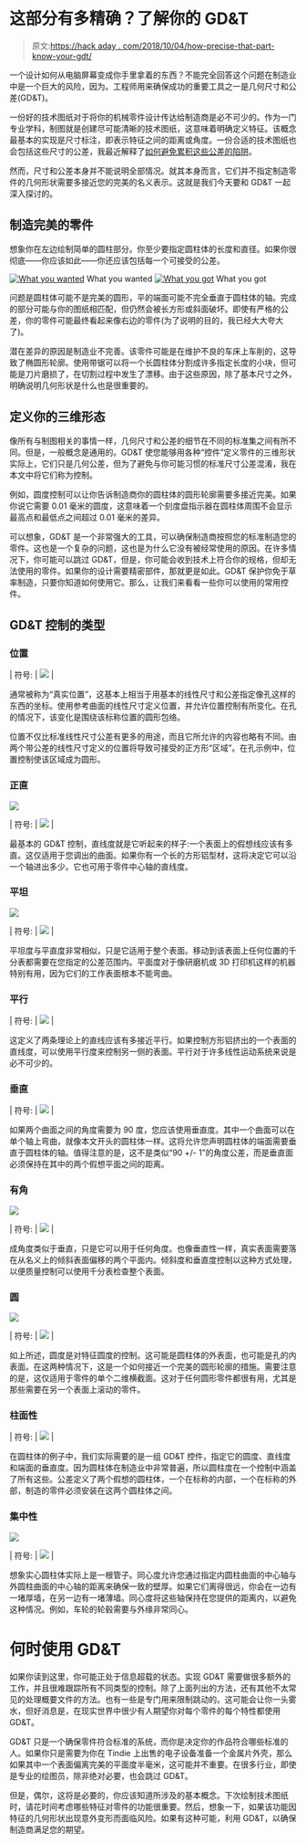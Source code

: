 # 这部分有多精确？了解你的 GD&T

> 原文:[https://hack aday . com/2018/10/04/how-precise-that-part-know-your-gdt/](https://hackaday.com/2018/10/04/how-precise-is-that-part-know-your-gdt/)

一个设计如何从电脑屏幕变成你手里拿着的东西？不能完全回答这个问题在制造业中是一个巨大的风险，因为。工程师用来确保成功的重要工具之一是几何尺寸和公差(GD&T)。

一份好的技术图纸对于将你的机械零件设计传达给制造商是必不可少的。作为一门专业学科，制图就是创建尽可能清晰的技术图纸，这意味着明确定义特征。该概念最基本的实现是尺寸标注，即表示特征之间的距离或角度。一份合适的技术图纸也会包括这些尺寸的公差，我最近解释了[如何避免累积这些公差的陷阱](https://hackaday.com/2018/07/25/how-and-why-to-avoid-tolerance-stacking-in-your-technical-drawings/)。

然而，尺寸和公差本身并不能说明全部情况。就其本身而言，它们并不指定制造零件的几何形状需要多接近您的完美的名义表示。这就是我们今天要和 GD&T 一起深入探讨的。

## 制造完美的零件

想象你在左边绘制简单的圆柱部分。你至少要指定圆柱体的长度和直径。如果你很彻底——你应该如此——你还应该包括每一个可接受的公差。

 [![What you wanted](../Images/6a21477a6e22795a275f4e8508316993.png "gdt_cylinder")](https://hackaday.com/2018/10/04/how-precise-is-that-part-know-your-gdt/gdt_cylinder/) What you wanted [![What you got](../Images/aa8e7b306322c2d7c4824fe4316d39b1.png "gdt_cylinder2")](https://hackaday.com/2018/10/04/how-precise-is-that-part-know-your-gdt/gdt_cylinder2/) What you got

问题是圆柱体可能不是完美的圆形，平的端面可能不完全垂直于圆柱体的轴。完成的部分可能与你的图纸相匹配，但仍然会被长方形或斜面破坏。即使有严格的公差，你的零件可能最终看起来像右边的零件(为了说明的目的，我已经大大夸大了)。

潜在差异的原因是制造业不完善。该零件可能是在维护不良的车床上车削的，这导致了椭圆形轮廓。使用带锯可以将一个长圆柱体分割成许多指定长度的小块，但可能是刀片磨损了，在切割过程中发生了漂移。由于这些原因，除了基本尺寸之外，明确说明几何形状是什么也是很重要的。

## 定义你的三维形态

像所有与制图相关的事情一样，几何尺寸和公差的细节在不同的标准集之间有所不同。但是，一般概念是通用的。GD&T 使您能够用各种“控件”定义零件的三维形状实际上，它们只是几何公差，但为了避免与你可能习惯的标准尺寸公差混淆，我在本文中将它们称为控制。

例如，圆度控制可以让你告诉制造商你的圆柱体的圆形轮廓需要多接近完美。如果你说它需要 0.01 毫米的圆度，这意味着一个刻度盘指示器在圆柱体周围不会显示最高点和最低点之间超过 0.01 毫米的差异。

可以想象，GD&T 是一个非常强大的工具，可以确保制造商按照您的标准制造您的零件。这也是一个复杂的问题，这也是为什么它没有被经常使用的原因。在许多情况下，你可能可以跳过 GD&T，但是，你可能会收到技术上符合你的规格，但却无法使用的零件。如果你的设计需要精密部件，那就更是如此。GD&T 保护你免于草率制造，只要你知道如何使用它。那么，让我们来看看一些你可以使用的常用控件。

## GD&T 控制的类型

### 位置

| 符号: | ![](../Images/087f2bdb595561788b49713bb4645ea0.png) |

通常被称为“真实位置”，这基本上相当于用基本的线性尺寸和公差指定像孔这样的东西的坐标。使用参考曲面的线性尺寸定义位置，并允许位置控制有所变化。在孔的情况下，该变化是围绕该标称位置的圆形包络。

位置不仅比标准线性尺寸公差有更多的用途，而且它所允许的内容也略有不同。由两个带公差的线性尺寸定义的位置将导致可接受的正方形“区域”。在孔示例中，位置控制使该区域成为圆形。

### 正直

![](../Images/0cc1242f70dd23a5251dd3488a45da59.png)

| 符号: | ![](../Images/a4a8452970ec81b4820b4db7a2c2afae.png) |

最基本的 GD&T 控制，直线度就是它听起来的样子:一个表面上的假想线应该有多直。这仅适用于您调出的曲面。如果你有一个长的方形铝型材，这将决定它可以沿一个轴进出多少。它也可用于零件中心轴的直线度。

### 平坦

![](../Images/c9b9104ed4dc7ec689cea6ad03b29a73.png)

| 符号: | ![](../Images/e27e333d38178e992bee97542b65bbd7.png) |

平坦度与平直度非常相似，只是它适用于整个表面。移动到该表面上任何位置的千分表都需要在您指定的公差范围内。平面度对于像研磨机或 3D 打印机这样的机器特别有用，因为它们的工作表面根本不能弯曲。

### 平行

| 符号: | ![](../Images/dfe8830671a5ea75d7cba813a68b03db.png) |

这定义了两条理论上的直线应该有多接近平行。如果控制方形铝挤出的一个表面的直线度，可以使用平行度来控制另一侧的表面。平行对于许多线性运动系统来说是必不可少的。

### 垂直

| 符号: | ![](../Images/309f90acbc02cbb466310f915eca242d.png) |

如果两个曲面之间的角度需要为 90 度，您应该使用垂直度。其中一个曲面可以在单个轴上弯曲，就像本文开头的圆柱体一样。这将允许您声明圆柱体的端面需要垂直于圆柱体的轴。值得注意的是，这不是类似“90 +/- 1”的角度公差，而是垂直面必须保持在其中的两个假想平面之间的距离。

### 有角

![](../Images/d4885905c2305ff6a421146d2db0573c.png)

| 符号: | ![](../Images/cde6f7343982b721385f75adfb16f9b0.png) |

成角度类似于垂直，只是它可以用于任何角度。也像垂直性一样，真实表面需要落在从名义上的倾斜表面偏移的两个平面内。倾斜度和垂直度控制以这种方式处理，以便质量控制可以使用千分表检查整个表面。

### 圆

![](../Images/85581b0e5fc434fba6579db2b915d4c0.png)

| 符号: | ![](../Images/6cf0589e8f27b736495e22a2c001bc6f.png) |

如上所述，圆度是对特征圆度的控制。这可能是圆柱体的外表面，也可能是孔的内表面。在这两种情况下，这是一个如何接近一个完美的圆形轮廓的措施。需要注意的是，这仅适用于零件的单个二维横截面。这对于任何圆形零件都很有用，尤其是那些需要在另一个表面上滚动的零件。

### 柱面性

| 符号: | ![](../Images/03cc7d3773294fb605a1b2e924ce0ebe.png) |

在圆柱体的例子中，我们实际需要的是一组 GD&T 控件，指定它的圆度、直线度和端面的垂直度。因为圆柱体在制造业中非常普遍，所以圆柱度在一个控制中涵盖了所有这些。公差定义了两个假想的圆柱体，一个在标称的内部，一个在标称的外部，制造的零件必须安装在这两个圆柱体之间。

### 集中性

![](../Images/ac695ae050c44b96bd95a98aa4978955.png)

| 符号: | ![](../Images/bb1f0a80b10ac4b3e3e88e741f61d57a.png) |

想象实心圆柱体实际上是一根管子。同心度允许您通过指定内圆柱曲面的中心轴与外圆柱曲面的中心轴的距离来确保一致的壁厚。如果它们离得很远，你会在一边有一堵厚墙，在另一边有一堵薄墙。同心度将这些轴保持在您提供的距离内，以避免这种情况。例如，车轮的轮毂需要与外缘非常同心。

# 何时使用 GD&T

如果你读到这里，你可能正处于信息超载的状态。实现 GD&T 需要做很多额外的工作，并且很难跟踪所有不同类型的控制。除了上面列出的方法，还有其他不太常见的处理概要文件的方法。也有一些是专门用来限制跳动的。这可能会让你一头雾水，但好消息是，在现实世界中很少有人期望你对每个零件的每个特性都使用 GD&T。

GD&T 只是一个确保零件符合标准的系统，而你是决定你的作品符合哪些标准的人。如果你只是需要为你在 Tindie 上出售的电子设备准备一个金属片外壳，那么如果其中一个表面偏离完美的平面度半毫米，这可能并不重要。在很多行业，即使是专业的绘图员，除非绝对必要，也会跳过 GD&T。

但是，偶尔，这将是必要的，你应该知道所涉及的基本概念。下次绘制技术图纸时，请花时间考虑哪些特征对零件的功能很重要。然后，想象一下，如果该功能因特征的几何形状出现意外变形而面临风险。如果有这种可能，利用 GD&T，以确保制造商满足您的期望。